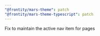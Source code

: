 ```yaml
---
"@frontity/mars-theme": patch
"@frontity/mars-theme-typescript": patch
---
```


Fix to maintain the active nav item for pages
